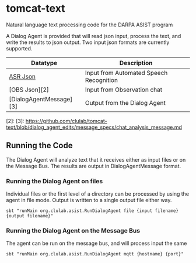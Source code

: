 tomcat-text
===========

Natural language text processing code for the DARPA ASIST program

A Dialog Agent is provided that will read json input, process the text, and write
the results to json output.  Two input json formats are currently supported.

| Datatype | Description
| --- | ---
| [ASR Json][1] | Input from Automated Speech Recognition 
| [OBS Json][2] | Input from Observation chat
| [DialogAgentMessage][3] | Output from the Dialog Agent

[1]: https://gitlab.asist.aptima.com/asist/testbed/-/issues/10
[2]: 
[3]: https://github.com/clulab/tomcat-text/blob/dialog_agent_edits/message_specs/chat_analysis_message.md



Running the Code
----------------

The Dialog Agent will analyze text that it receives either as input files or
on the Message Bus.  The results are output in DialogAgentMessage format.

### Running the Dialog Agent on files

Individual files or the first level of a directory can be processed by using
the agent in file mode.  Output is written to a single output file either way.

```
sbt "runMain org.clulab.asist.RunDialogAgent file {input filename} {output filename}"
```

### Running the Dialog Agent on the Message Bus

The agent can be run on the message bus, and will process input the same 

```
sbt "runMain org.clulab.asist.RunDialogAgent mqtt {hostname} {port}"
```
